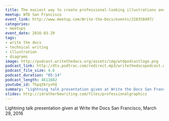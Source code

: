 ```yaml
---
title: The easiest way to create professional-looking illustrations and diagrams, by Tom Johnson
meetup: WTD San Francisco
event_link: http://www.meetup.com/Write-the-Docs/events/228358497/
categories: 
- meetups
event_date: 2016-03-29
tags:
- write the docs
- technical writing
- illustration
- diagrams
image: http://podcast.writethedocs.org/assets/img/wtdpodcastlogo.png
podcast_link: http://dts.podtrac.com/redirect.mp3/writethedocspodcast.org/create-professional-graphics-tom-johnson.mp3
podcast_file_size: 4.6
podcast_duration: "05:14"
podcast_length: 4611682
youtube_id: Thpq3kryvhQ
summary: "Lightning talk presentation given at Write the Docs San Francisco, March 29, 2016"
slides: http://idratherbewriting.com/files/professionalgraphics
---
```


Lightning talk presentation given at Write the Docs San Francisco, March 29, 2016





